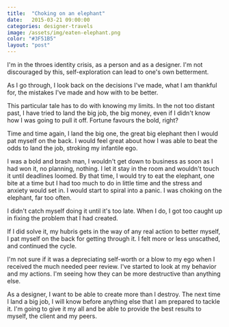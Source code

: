 ```yaml
---
title:  "Choking on an elephant"
date:   2015-03-21 09:00:00
categories: designer-travels
image: /assets/img/eaten-elephant.png
color: "#3F51B5"
layout: "post"
---
```


I'm in the throes identity crisis, as a person and as a designer. I'm not discouraged by this, self-exploration can lead to one's own betterment.

As I go through, I look back on the decisions I've made, what I am thankful for, the mistakes I've made and how with to be better.

This particular tale has to do with knowing my limits. In the not too distant past, I have tried to land the big job, the big money, even if I didn't know how I was going to pull it off. Fortune favours the bold, right?

Time and time again, I land the big one, the great big elephant then I would pat myself on the back. I would feel great about how I was able to beat the odds to land the job, stroking my infantile ego.

I was a bold and brash man, I wouldn't get down to business as soon as I had won it, no planning, nothing. I let it stay in the room and wouldn't touch it until deadlines loomed. By that time, I would try to eat the elephant, one bite at a time but I had too much to do in  little time and  the stress and anxiety would set in. I would start to spiral into a panic. I was choking on the elephant, far too often.

I didn't catch myself doing it until it's too late. When I do, I got too caught up in fixing the problem that I had created.

If I did solve it, my hubris gets in the way of any real action to better myself,  I pat myself on the back for getting through it. I felt more or less unscathed, and continued the cycle.

I'm not sure if it was a depreciating self-worth or a blow to my ego when I received the much needed peer review.  I've started to look at my behavior and my actions. I'm seeing how they can be more destructive than anything else.

As a designer, I want to be able to create more than I destroy. The next time I land a big job, I will know before anything else that I am prepared to tackle it. I'm going to give it my all and be able to provide the best results to myself, the client and my peers.
